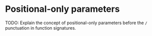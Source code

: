 # Positional-only parameters

TODO: Explain the concept of positional-only parameters before the `/` punctuation in function signatures.
